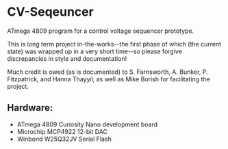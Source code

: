 # CV-Seqeuncer
ATmega 4809 program for a control voltage sequencer prototype.

This is long term project in-the-works--the first phase of which (the current state) was wrapped up in a very short time--so please
forgive discrepancies in style and documentation!

Much credit is owed (as is documented) to S. Farnsworth, A. Bunker, P. Fitzpatrick, and Hanna Thayyil, as well as Mike Borish for facilitating the project.

## Hardware:
- ATmega 4809 Curiosity Nano development board
- Microchip MCP4922 12-bit DAC
- Winbond W25Q32JV Serial Flash



